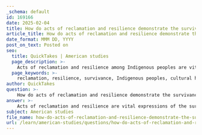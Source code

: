 ```yaml
---
_schema: default
id: 169166
date: 2025-02-04
title: How do acts of reclamation and resilience demonstrate the survivance of Indigenous peoples?
article_title: How do acts of reclamation and resilience demonstrate the survivance of Indigenous peoples?
date_format: MMM DD, YYYY
post_on_text: Posted on
seo:
  title: QuickTakes | American studies
  page_description: >-
    Acts of reclamation and resilience among Indigenous peoples are vital expressions of their survivance, showcasing their strength, commitment to cultural identity, and ongoing efforts to challenge colonial narratives while preserving and revitalizing their heritage.
  page_keywords: >-
    reclamation, resilience, survivance, Indigenous peoples, cultural heritage, colonial narratives, memoryscapes, community empowerment, activism, educational resources, cultural revitalization, Indigenous rights, historical discourse, identity, land return
author: QuickTakes
question: >-
    How do acts of reclamation and resilience demonstrate the survivance of Indigenous peoples?
answer: >-
    Acts of reclamation and resilience are vital expressions of the survivance of Indigenous peoples, demonstrating their ongoing strength and commitment to cultural identity in the face of historical and contemporary challenges. Survivance, a term that merges survival and resistance, encapsulates the active engagement of Indigenous communities in preserving and revitalizing their cultural practices, languages, and histories that have been marginalized due to colonialism.\n\n1. **Cultural Reclamation**: Indigenous communities are actively involved in reclaiming their cultural heritage, which includes restoring traditional ceremonies, languages, and art forms. This process not only revitalizes cultural practices but also fosters a sense of identity and continuity among Indigenous peoples. For instance, the revitalization of Indigenous languages through educational programs serves as a powerful tool for cultural reclamation and community solidarity.\n\n2. **Resistance Against Colonial Narratives**: The removal of colonial statues and the reclamation of public spaces symbolize Indigenous resilience against oppressive historical narratives. Standing on empty plinths, for example, represents a commitment to challenging colonial legacies and asserting Indigenous presence in public memory. This act of reclamation is not merely about removing symbols of oppression but also about creating spaces for Indigenous narratives to be heard and celebrated.\n\n3. **Memoryscapes and Indigenous Narratives**: The concept of "memoryscapes," as introduced by historian Christine DeLucia, emphasizes the importance of interpreting history through Indigenous experiences. By centering Indigenous narratives in historical discourse, communities can reshape the understanding of their past and assert their agency in the present. This rigorous interpretation is essential for fostering a more inclusive and accurate representation of history.\n\n4. **Community Empowerment and Activism**: The ongoing activism of Indigenous communities, particularly in the context of memorial spaces and land return, highlights their resilience and determination to reclaim agency over their identities and territories. These movements not only challenge the narratives imposed by settler societies but also advocate for the recognition of Indigenous rights and sovereignty.\n\n5. **Educational Resources and Dialogue**: National and tribal museums play a crucial role in providing educational resources that facilitate dialogue about Indigenous histories and contemporary issues. By showcasing the survivance and resilience of Indigenous peoples, these institutions contribute to a broader understanding of Indigenous cultures as dynamic and evolving, rather than static or solely defined by colonial experiences.\n\nIn summary, acts of reclamation and resilience are fundamental to the survivance of Indigenous peoples. They reflect a commitment to cultural revitalization, challenge colonial narratives, and empower communities to assert their identities and histories. Through these efforts, Indigenous peoples continue to demonstrate their strength and resilience in the face of ongoing challenges, fostering a deeper understanding and respect for their cultures and histories.
subject: American studies
file_name: how-do-acts-of-reclamation-and-resilience-demonstrate-the-survivance-of-indigenous-peoples.md
url: /learn/american-studies/questions/how-do-acts-of-reclamation-and-resilience-demonstrate-the-survivance-of-indigenous-peoples
---
```


&nbsp;